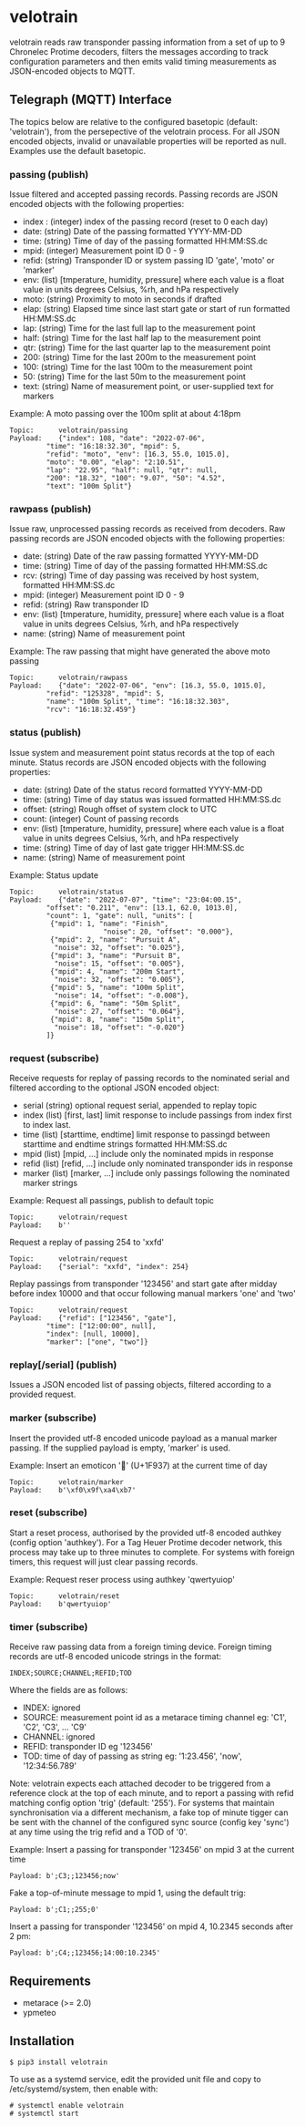 # velotrain

velotrain reads raw transponder passing information from a set
of up to 9 Chronelec Protime decoders, filters the messages according
to track configuration parameters and then emits valid timing
measurements as JSON-encoded objects to MQTT.


## Telegraph (MQTT) Interface

The topics below are relative to the configured basetopic (default:
'velotrain'), from the persepective of the velotrain process. For
all JSON encoded objects, invalid or unavailable properties will be
reported as null. Examples use the default basetopic.


### passing (publish)

Issue filtered and accepted passing records. Passing records
are JSON encoded objects with the following properties:

   - index : (integer) index of the passing record (reset to 0 each day)
   - date: (string) Date of the passing formatted YYYY-MM-DD
   - time: (string) Time of day of the passing formatted HH:MM:SS.dc
   - mpid: (integer) Measurement point ID 0 - 9
   - refid: (string) Transponder ID or system passing ID 'gate', 'moto'
     or 'marker'
   - env: (list) [tmperature, humidity, pressure] where each value
     is a float value in units degrees Celsius, %rh, and hPa respectively
   - moto: (string) Proximity to moto in seconds if drafted
   - elap: (string) Elapsed time since last start gate or start of run
     formatted HH:MM:SS.dc
   - lap: (string) Time for the last full lap to the measurement point
   - half: (string) Time for the last half lap to the measurement point
   - qtr: (string) Time for the last quarter lap to the measurement point
   - 200: (string) Time for the last 200m to the measurement point
   - 100: (string) Time for the last 100m to the measurement point
   - 50: (string) Time for the last 50m to the measurement point
   - text: (string) Name of measurement point, or user-supplied text
     for markers

Example: A moto passing over the 100m split at about 4:18pm

	Topic:		velotrain/passing
	Payload:	{"index": 108, "date": "2022-07-06",
			 "time": "16:18:32.30", "mpid": 5,
			 "refid": "moto", "env": [16.3, 55.0, 1015.0],
			 "moto": "0.00", "elap": "2:10.51",
			 "lap": "22.95", "half": null, "qtr": null,
			 "200": "18.32", "100": "9.07", "50": "4.52",
			 "text": "100m Split"}

### rawpass (publish)

Issue raw, unprocessed passing records as received from decoders. Raw
passing records are JSON encoded objects with the following properties:

   - date: (string) Date of the raw passing formatted YYYY-MM-DD
   - time: (string) Time of day of the passing formatted HH:MM:SS.dc
   - rcv: (string) Time of day passing was received by host system,
     formatted HH:MM:SS.dc
   - mpid: (integer) Measurement point ID 0 - 9
   - refid: (string) Raw transponder ID
   - env: (list) [tmperature, humidity, pressure] where each value
     is a float value in units degrees Celsius, %rh, and hPa respectively
   - name: (string) Name of measurement point

Example: The raw passing that might have generated the above moto passing

	Topic:		velotrain/rawpass
	Payload:	{"date": "2022-07-06", "env": [16.3, 55.0, 1015.0],
			 "refid": "125328", "mpid": 5,
			 "name": "100m Split", "time": "16:18:32.303",
			 "rcv": "16:18:32.459"}

### status (publish)

Issue system and measurement point status records at the top of each
minute. Status records are JSON encoded objects with the following properties:

   - date: (string) Date of the status record formatted YYYY-MM-DD
   - time: (string) Time of day status was issued formatted HH:MM:SS.dc
   - offset: (string) Rough offset of system clock to UTC
   - count: (integer) Count of passing records
   - env: (list) [tmperature, humidity, pressure] where each value is a float value in units degrees Celsius, %rh, and hPa respectively
   - time: (string) Time of day of last gate trigger HH:MM:SS.dc
   - name: (string) Name of measurement point

Example: Status update

	Topic:		velotrain/status
	Payload:	{"date": "2022-07-07", "time": "23:04:00.15",
			 "offset": "0.211", "env": [13.1, 62.0, 1013.0],
			 "count": 1, "gate": null, "units": [
			  {"mpid": 1, "name": "Finish",
                           "noise": 20, "offset": "0.000"},
			  {"mpid": 2, "name": "Pursuit A",
			   "noise": 32, "offset": "0.025"},
			  {"mpid": 3, "name": "Pursuit B",
			   "noise": 15, "offset": "0.005"},
			  {"mpid": 4, "name": "200m Start",
			   "noise": 32, "offset": "0.005"},
			  {"mpid": 5, "name": "100m Split",
			   "noise": 14, "offset": "-0.008"},
			  {"mpid": 6, "name": "50m Split",
			   "noise": 27, "offset": "0.064"},
			  {"mpid": 8, "name": "150m Split",
			   "noise": 18, "offset": "-0.020"}
			 ]}


### request (subscribe)

Receive requests for replay of passing records to the nominated serial
and filtered according to the optional JSON encoded object:

   - serial (string) optional request serial, appended to replay topic
   - index (list) [first, last] limit response to include passings from
     index first to index last.
   - time (list) [starttime, endtime] limit response to passingd between
     starttime and endtime strings formatted HH:MM:SS.dc
   - mpid (list) [mpid, ...] include only the nominated mpids in response
   - refid (list) [refid, ...] include only nominated transponder ids
     in response
   - marker (list) [marker, ...] include only passings following the
     nominated marker strings

Example: Request all passings, publish to default topic

	Topic:		velotrain/request
	Payload:	b''

Request a replay of passing 254 to 'xxfd'

	Topic:		velotrain/request
	Payload:	{"serial": "xxfd", "index": 254}

Replay passings from transponder '123456' and start gate after midday
before index 10000 and that occur following manual markers 'one' and 'two'

	Topic:		velotrain/request
	Payload:	{"refid": ["123456", "gate"],
			 "time": ["12:00:00", null],
			 "index": [null, 10000],
			 "marker": ["one", "two"]}


### replay[/serial] (publish)

Issues a JSON encoded list of passing objects, filtered according
to a provided request.


### marker (subscribe)

Insert the provided utf-8 encoded unicode payload as a manual marker
passing. If the supplied payload is empty, 'marker' is used.

Example: Insert an emoticon '🤷' (U+1F937) at the current time of day

	Topic:		velotrain/marker
	Payload:	b'\xf0\x9f\xa4\xb7'

### reset (subscribe)

Start a reset process, authorised by the provided utf-8 encoded 
authkey (config option 'authkey'). For a Tag Heuer Protime decoder network,
this process may take up to three minutes to complete. For systems
with foreign timers, this request will just clear passing records.

Example: Request reser process using authkey 'qwertyuiop'

	Topic:		velotrain/reset
	Payload:	b'qwertyuiop'


### timer (subscribe)

Receive raw passing data from a foreign timing device. Foreign timing
records are utf-8 encoded unicode strings in the format:

	INDEX;SOURCE;CHANNEL;REFID;TOD

Where the fields are as follows:

   - INDEX: ignored
   - SOURCE: measurement point id as a metarace timing channel
     eg: 'C1', 'C2', 'C3', ... 'C9'
   - CHANNEL: ignored
   - REFID: transponder ID eg '123456'
   - TOD: time of day of passing as string eg: '1:23.456', 'now', '12:34:56.789'

Note: velotrain expects each attached decoder to be triggered from a
reference clock at the top of each minute, and to report a passing with
refid matching config option 'trig' (default: '255').
For systems that maintain synchronisation via a
different mechanism, a fake top of minute tigger can be sent
with the channel of the configured sync source (config key 'sync')
at any time using the trig refid and a TOD of '0'.

Example: Insert a passing for transponder '123456' on mpid 3 at the current time

	Payload: b';C3;;123456;now'

Fake a top-of-minute message to mpid 1, using the default trig:

	Payload: b';C1;;255;0'

Insert a passing for transponder '123456' on mpid 4, 10.2345 seconds after 2 pm:

	Payload: b';C4;;123456;14:00:10.2345'


## Requirements

   - metarace (>= 2.0)
   - ypmeteo


## Installation

	$ pip3 install velotrain

To use as a systemd service, edit the provided unit file
and copy to /etc/systemd/system, then enable with:

	# systemctl enable velotrain
	# systemctl start

